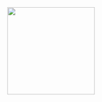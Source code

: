<img src="https://github.com/user-attachments/assets/51370079-d4d0-42e2-969f-7d5f086285f9" width="200" />
